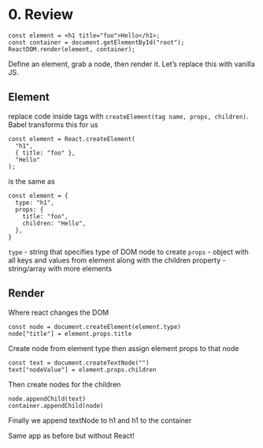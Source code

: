 # 0. Review

    const element = <h1 title="foo">Hello</h1>;
    const container = document.getElementById("root");
    ReactDOM.render(element, container);

Define an element, grab a node, then render it. Let’s replace this with vanilla JS. 

## Element

replace code inside tags with `createElement(tag name, props, children)`. Babel transforms this for us

```
const element = React.createElement(
  "h1",
  { title: "foo" },
  "Hello"
);
```

is the same as 

```
const element = {
  type: "h1",
  props: {
    title: "foo",
    children: "Hello",
  },
}
```

`type` - string that specifies type of DOM node to create
`props` - object with all keys and values from element along with the children property - string/array with more elements

## Render

Where react changes the DOM

```
const node = document.createElement(element.type)
node["title"] = element.props.title
```

Create node from element type then assign element props to that node

```
const text = document.createTextNode("")
text["nodeValue"] = element.props.children
```

Then create nodes for the children

```
node.appendChild(text)
container.appendChild(node)
```
Finally we append textNode to h1 and h1 to the container

Same app as before but without React!